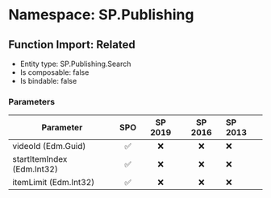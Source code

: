# Namespace: SP.Publishing

## Function Import: Related

- Entity type: SP.Publishing.Search
- Is composable: false
- Is bindable: false

### Parameters

Parameter | SPO | SP 2019 | SP 2016 | SP 2013
----------|:---:|:-------:|:-------:|:-------
videoId (Edm.Guid) | ✅ | ❌ | ❌ | ❌
startItemIndex (Edm.Int32) | ✅ | ❌ | ❌ | ❌
itemLimit (Edm.Int32) | ✅ | ❌ | ❌ | ❌